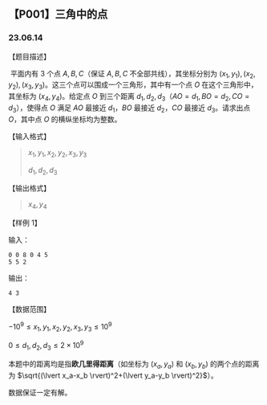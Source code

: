 <head>
    <script src="https://cdn.mathjax.org/mathjax/latest/MathJax.js?config=TeX-AMS-MML_HTMLorMML" type="text/javascript"></script>
    <script type="text/x-mathjax-config">
        MathJax.Hub.Config({
            tex2jax: {
            skipTags: ['script', 'noscript', 'style', 'textarea', 'pre'],
            inlineMath: [['$','$']]
            }
        });
    </script>
</head>



## 【P001】三角中的点
### 23.06.14

【题目描述】

​	平面内有 $3$ 个点 $A,B,C$（保证 $A,B,C$  不全部共线），其坐标分别为 $(x_1,y_1),(x_2,y_2),(x_3,y_3)$。这三个点可以围成一个三角形，其中有一个点 $O$ 在这个三角形中，其坐标为 $(x_4,y_4)$。给定点 $O$ 到三个距离 $d_1,d_2,d_3$（$AO=d_1,BO=d_2,CO=d_3$），使得点 $O$ 满足 $AO$ 最接近 $d_1$，$BO$ 最接近 $d_2$，$CO$ 最接近 $d_3$。请求出点 $O$，其中点 $O$ 的横纵坐标均为整数。

【输入格式】

>   $x_1,y_1,x_2,y_2,x_3,y_3$
>
>   $d_1,d_2,d_3$

【输出格式】

>   $x_4,y_4$

【样例 1】

输入：

```
0 0 8 0 4 5
5 5 2
```

输出：

```
4 3
```



【数据范围】

$-10^{9} \le x_1,y_1,x_2,y_2,x_3,y_3 \le 10^{9}$

$0 \le d_1,d_2,d_3 \le 2 \times 10^{9}$

本题中的距离均是指**欧几里得距离**（如坐标为 $(x_a,y_a)$ 和 $(x_b,y_b)$ 的两个点的距离为 $\sqrt{(\lvert x_a-x_b \rvert)^2+(\lvert y_a-y_b \rvert)^2}$）。

数据保证一定有解。
